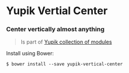 Yupik Vertial Center
==========================

### Center vertically almost anything

> Is part of [Yupik collection of modules](../yupik)

Install using Bower:

    $ bower install --save yupik-vertical-center